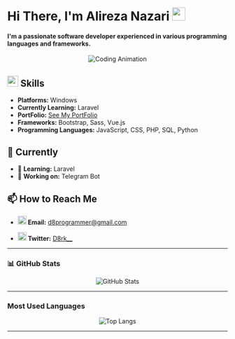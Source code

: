 # Hi There, I'm Alireza Nazari <img src="https://user-images.githubusercontent.com/74038190/216120986-f2752ca9-fe82-4aa3-befe-0a58db010d85.png" width="30px">

#### I'm a passionate software developer experienced in various programming languages and frameworks.

<p align="center">
  <img src="https://user-images.githubusercontent.com/74038190/212746035-d5c61762-973c-44c0-aec7-887f3b7690e3.gif" style="max-width: 100%; display: inline-block;" alt="Coding Animation">
</p>

## <img src="https://user-images.githubusercontent.com/74038190/212284087-bbe7e430-757e-4901-90bf-4cd2ce3e1852.gif" width="25px"> Skills
- **Platforms:** Windows
- **Currently Learning:** Laravel
- **PortFolio:** [See My PortFolio](https://port-folio-tau-ebon.vercel.app/)
- **Frameworks:** Bootstrap, Sass, Vue.js
- **Programming Languages:** JavaScript, CSS, PHP, SQL, Python

## 🌟 Currently
- 🌱 **Learning:** Laravel
- 🔭 **Working on:** Telegram Bot

## 📫 How to Reach Me

- **<img src="https://raw.githubusercontent.com/TheDudeThatCode/TheDudeThatCode/6bd69ddcf3118726abbcf0aa0e0c5b6e712886b4/Assets/Gmail.svg" height="20px" width="20px"> Email:** [d8programmer@gmail.com](mailto:d8programmer@gmail.com)

<!-- - **<img src="https://raw.githubusercontent.com/TheDudeThatCode/TheDudeThatCode/6bd69ddcf3118726abbcf0aa0e0c5b6e712886b4/Assets/Linkedin.svg" height="20px" width="20px"> LinkedIn:** [None](https://www.linkedin.com/in/) -->

- **<img src="https://raw.githubusercontent.com/TheDudeThatCode/TheDudeThatCode/6bd69ddcf3118726abbcf0aa0e0c5b6e712886b4/Assets/Twitter.svg" height="20px" width="20px"> Twitter:** [D8rk__](https://twitter.com/@D8rk__)

---

### 📊 GitHub Stats

<p align="center">
  <img src="https://github-readme-stats.vercel.app/api?username=d8programmer&show_icons=true&theme=radical" alt="GitHub Stats" />
</p>

---

### Most Used Languages

<p align="center">
  <img src="https://github-readme-stats.vercel.app/api/top-langs/?username=d8programmer&layout=compact&theme=radical" alt="Top Langs" />
</p>

---
